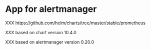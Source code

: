 # App for alertmanager

XXX https://github.com/helm/charts/tree/master/stable/prometheus

XXX based on chart version 10.4.0

XXX based on alertmanager version 0.20.0

